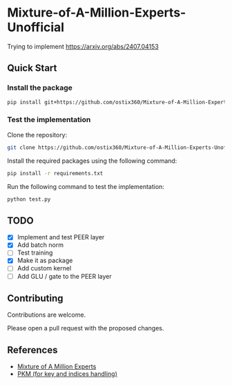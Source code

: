 # Mixture-of-A-Million-Experts-Unofficial
Trying to implement https://arxiv.org/abs/2407.04153

## Quick Start

### Install the package

```bash
pip install git+https://github.com/ostix360/Mixture-of-A-Million-Experts-Unofficial.git
```

### Test the implementation

Clone the repository:

```bash
git clone https://github.com/ostix360/Mixture-of-A-Million-Experts-Unofficial.git
```

Install the required packages using the following command:

```bash
pip install -r requirements.txt
```

Run the following command to test the implementation:

```bash
python test.py
```

## TODO

- [x] Implement and test PEER layer
- [x] Add batch norm
- [ ] Test training
- [x] Make it as package
- [ ] Add custom kernel
- [ ] Add GLU / gate to the PEER layer

## Contributing

Contributions are welcome.

Please open a pull request with the proposed changes.

## References

- [Mixture of A Million Experts](https://arxiv.org/abs/2407.04153)
- [PKM (for key and indices handling)](https://github.com/facebookresearch/XLM/blob/main/PKM-layer.ipynb)

